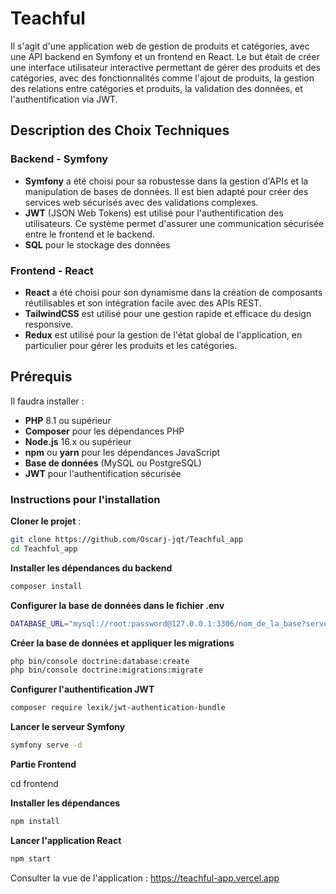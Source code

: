 # Teachful


Il s'agit d'une application web de gestion de produits et catégories, avec une API backend en Symfony et un frontend en React. Le but était de créer une interface utilisateur interactive permettant de gérer des produits et des catégories, avec des fonctionnalités comme l'ajout de produits, la gestion des relations entre catégories et produits, la validation des données, et l'authentification via JWT.


## Description des Choix Techniques

### Backend - Symfony
- **Symfony** a été choisi pour sa robustesse dans la gestion d'APIs et la manipulation de bases de données. Il est bien adapté pour créer des services web sécurisés avec des validations complexes.
- **JWT** (JSON Web Tokens) est utilisé pour l'authentification des utilisateurs. Ce système permet d'assurer une communication sécurisée entre le frontend et le backend.
- **SQL** pour le stockage des données
### Frontend - React
- **React** a été choisi pour son dynamisme dans la création de composants réutilisables et son intégration facile avec des APIs REST.
- **TailwindCSS** est utilisé pour une gestion rapide et efficace du design responsive.
- **Redux** est utilisé pour la gestion de l'état global de l'application, en particulier pour gérer les produits et les catégories.


## Prérequis

Il faudra installer :

- **PHP** 8.1 ou supérieur
- **Composer** pour les dépendances PHP
- **Node.js** 16.x ou supérieur
- **npm** ou **yarn** pour les dépendances JavaScript
- **Base de données** (MySQL ou PostgreSQL)
- **JWT** pour l'authentification sécurisée


### Instructions pour l'installation

 **Cloner le projet** :
```bash
git clone https://github.com/Oscarj-jqt/Teachful_app
cd Teachful_app
```

**Installer les dépendances du backend**
```bash
composer install
```
**Configurer la base de données dans le fichier .env**
```bash
DATABASE_URL="mysql://root:password@127.0.0.1:3306/nom_de_la_base?serverVersion=5.7"
```

**Créer la base de données et appliquer les migrations**
```bash
php bin/console doctrine:database:create
php bin/console doctrine:migrations:migrate
```

**Configurer l'authentification JWT**
```bash
composer require lexik/jwt-authentication-bundle
```

**Lancer le serveur Symfony**
```bash
symfony serve -d
```

**Partie Frontend**

cd frontend

**Installer les dépendances**
```bash
npm install
```

**Lancer l'application React**
```bash
npm start
```


Consulter la vue de l'application :
https://teachful-app.vercel.app
